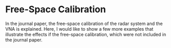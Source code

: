 # Free-Space Calibration

In the journal paper, the free-space calibration of the radar system and the VNA is explained. Here, I would like to show a few more examples that illustrate the effects if the free-space calibration, which were not included in the journal paper.
